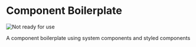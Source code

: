 # Component Boilerplate
![Not ready for use](https://img.shields.io/badge/Ready-Not%20Ready-red.svg)

A component boilerplate using system components and styled components
